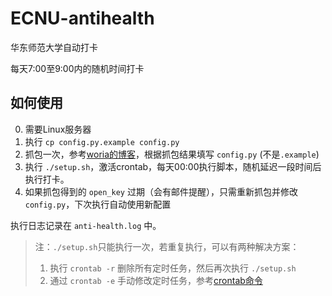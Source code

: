 # ECNU-antihealth

华东师范大学自动打卡

每天7:00至9:00内的随机时间打卡

## 如何使用

0. 需要Linux服务器
1. 执行 `cp config.py.example config.py`
2. 抓包一次，参考[woria的博客](https://www.woria.xyz/2021/11/02/ECNU%E6%89%93%E5%8D%A1/)，根据抓包结果填写 `config.py` (不是`.example`)
3. 执行 `./setup.sh`，激活crontab，每天00:00执行脚本，随机延迟一段时间后执行打卡。
4. 如果抓包得到的 `open_key` 过期（会有邮件提醒），只需重新抓包并修改 `config.py`，下次执行自动使用新配置

执行日志记录在 `anti-health.log` 中。

> 注：`./setup.sh`只能执行一次，若重复执行，可以有两种解决方案：
> 1. 执行 `crontab -r` 删除所有定时任务，然后再次执行 `./setup.sh`
> 2. 通过 `crontab -e` 手动修改定时任务，参考[crontab命令](https://www.runoob.com/linux/linux-comm-crontab.html)
